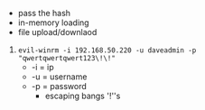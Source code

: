 
- pass the hash
- in-memory loading
- file upload/downlaod

1. ```evil-winrm -i 192.168.50.220 -u daveadmin -p "qwertqwertqwert123\!\!"```
	- -i = ip
	- -u = username
	- -p = password
		- escaping bangs '!''s